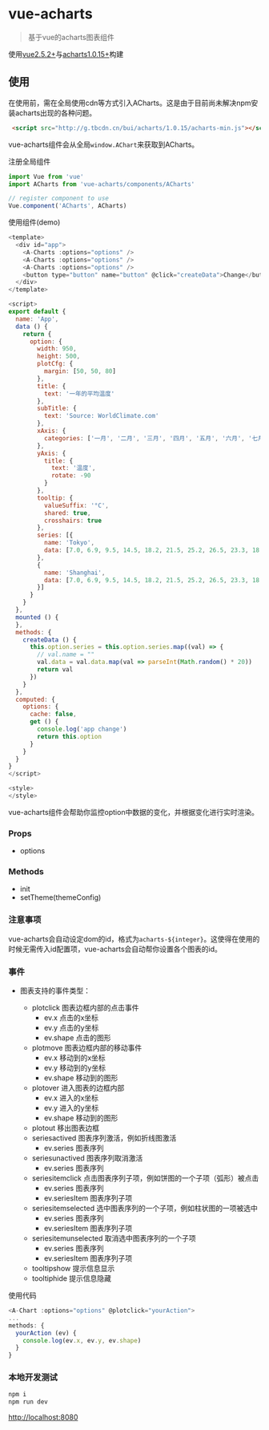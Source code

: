 # vue-acharts

> 基于vue的acharts图表组件

使用[vue2.5.2+](https://cn.vuejs.org/)与[acharts1.0.15+](https://github.com/acharts/acharts)构建

## 使用
在使用前，需在全局使用cdn等方式引入ACharts。这是由于目前尚未解决npm安装acharts出现的各种问题。
```html
 <script src="http://g.tbcdn.cn/bui/acharts/1.0.15/acharts-min.js"></script>
```
vue-acharts组件会从全局`window.AChart`来获取到ACharts。

注册全局组件
```js
import Vue from 'vue'
import ACharts from 'vue-acharts/components/ACharts'

// register component to use
Vue.component('ACharts', ACharts)
```

使用组件(demo)
```js
<template>
  <div id="app">
    <A-Charts :options="options" />
    <A-Charts :options="options" />
    <A-Charts :options="options" />
    <button type="button" name="button" @click="createData">Change</button>
  </div>
</template>

<script>
export default {
  name: 'App',
  data () {
    return {
      option: {
        width: 950,
        height: 500,
        plotCfg: {
          margin: [50, 50, 80]
        },
        title: {
          text: '一年的平均温度'
        },
        subTitle: {
          text: 'Source: WorldClimate.com'
        },
        xAxis: {
          categories: ['一月', '二月', '三月', '四月', '五月', '六月', '七月', '八月', '九月', '十月', '十一月', '十二月']
        },
        yAxis: {
          title: {
            text: '温度',
            rotate: -90
          }
        },
        tooltip: {
          valueSuffix: '°C',
          shared: true,
          crosshairs: true
        },
        series: [{
          name: 'Tokyo',
          data: [7.0, 6.9, 9.5, 14.5, 18.2, 21.5, 25.2, 26.5, 23.3, 18.3, 13.9, 9.6]
        },
        {
          name: 'Shanghai',
          data: [7.0, 6.9, 9.5, 14.5, 18.2, 21.5, 25.2, 26.5, 23.3, 18.3, 13.9, 9.6]
        }]
      }
    }
  },
  mounted () {
  },
  methods: {
    createData () {
      this.option.series = this.option.series.map((val) => {
        // val.name = ""
        val.data = val.data.map(val => parseInt(Math.random() * 20))
        return val
      })
    }
  },
  computed: {
    options: {
      cache: false,
      get () {
        console.log('app change')
        return this.option
      }
    }
  }
}
</script>

<style>
</style>

```
vue-acharts组件会帮助你监控option中数据的变化，并根据变化进行实时渲染。

### Props
+ options

### Methods
+ init
+ setTheme(themeConfig)

### 注意事项
vue-acharts会自动设定dom的id，格式为`acharts-${integer}`。这使得在使用的时候无需传入id配置项，vue-acharts会自动帮你设置各个图表的id。

### 事件
+ 图表支持的事件类型：

  + plotclick 图表边框内部的点击事件
    + ev.x 点击的x坐标
    + ev.y 点击的y坐标
    + ev.shape 点击的图形
  + plotmove 图表边框内部的移动事件
    + ev.x 移动到的x坐标
    + ev.y 移动到的y坐标
    + ev.shape 移动到的图形
  + plotover 进入图表的边框内部
    + ev.x 进入的x坐标
    + ev.y 进入的y坐标
    + ev.shape 移动到的图形
  + plotout 移出图表边框
  + seriesactived 图表序列激活，例如折线图激活
    + ev.series 图表序列
  + seriesunactived 图表序列取消激活
    + ev.series 图表序列
  + seriesitemclick 点击图表序列子项，例如饼图的一个子项（弧形）被点击
    + ev.series 图表序列
    + ev.seriesItem 图表序列子项
  + seriesitemselected 选中图表序列的一个子项，例如柱状图的一项被选中
    + ev.series 图表序列
    + ev.seriesItem 图表序列子项
  + seriesitemunselected 取消选中图表序列的一个子项
    + ev.series 图表序列
    + ev.seriesItem 图表序列子项
  + tooltipshow 提示信息显示
  + tooltiphide 提示信息隐藏

使用代码
```js
<A-Chart :options="options" @plotclick="yourAction">
...
methods: {
  yourAction (ev) {
    console.log(ev.x, ev.y, ev.shape)
  }
}
```
### 本地开发测试
```bash
npm i
npm run dev
```
[http://localhost:8080](http://localhost:8080)
